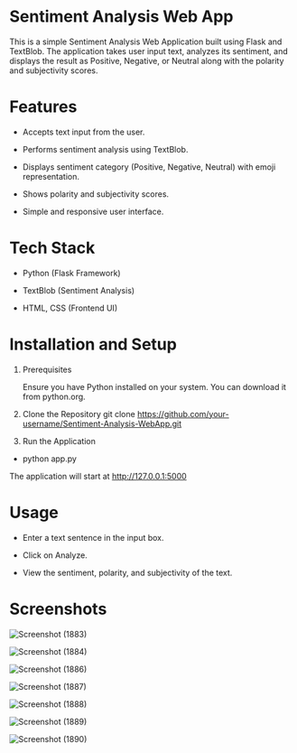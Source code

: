 # Sentiment Analysis Web App
This is a simple Sentiment Analysis Web Application built using Flask and TextBlob. The application takes user input text, analyzes its sentiment, and displays the result as Positive, Negative, or Neutral along with the polarity and subjectivity scores.
# Features
- Accepts text input from the user.

- Performs sentiment analysis using TextBlob.

- Displays sentiment category (Positive, Negative, Neutral) with emoji representation.

- Shows polarity and subjectivity scores.

- Simple and responsive user interface.
# Tech Stack
- Python (Flask Framework)

- TextBlob (Sentiment Analysis)

- HTML, CSS (Frontend UI)
# Installation and Setup
   1. Prerequisites
      
      Ensure you have Python installed on your system. You can download it from python.org.
      
   2. Clone the Repository
   git clone https://github.com/your-username/Sentiment-Analysis-WebApp.git
  
   3. Run the Application
  -   python app.py
  
   The application will start at http://127.0.0.1:5000
# Usage
- Enter a text sentence in the input box.

- Click on Analyze.

- View the sentiment, polarity, and subjectivity of the text.
# Screenshots
![Screenshot (1883)](https://github.com/user-attachments/assets/94fc7633-91bd-4e04-bfb0-695dc65fea51)

![Screenshot (1884)](https://github.com/user-attachments/assets/5f8719d2-87e0-4092-b6db-fb4f85a0888b)

![Screenshot (1886)](https://github.com/user-attachments/assets/02550761-08e7-44c2-bc37-85205144aaeb)

![Screenshot (1887)](https://github.com/user-attachments/assets/49d636eb-8183-4730-a567-aff13cbfe83f)

![Screenshot (1888)](https://github.com/user-attachments/assets/aed491c0-6a51-4b7f-95f0-6b2ad7df866a)

![Screenshot (1889)](https://github.com/user-attachments/assets/a7baf481-84ae-4ded-9555-56bde0370d9e)

![Screenshot (1890)](https://github.com/user-attachments/assets/6973eef7-2969-49eb-9319-74031ae6844f)

